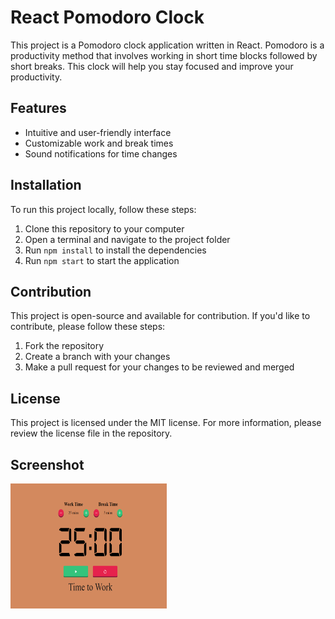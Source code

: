 # React Pomodoro Clock

This project is a Pomodoro clock application written in React. Pomodoro is a productivity method that involves working in short time blocks followed by short breaks. This clock will help you stay focused and improve your productivity.

## Features

- Intuitive and user-friendly interface
- Customizable work and break times
- Sound notifications for time changes

## Installation

To run this project locally, follow these steps:

1. Clone this repository to your computer
2. Open a terminal and navigate to the project folder
3. Run `npm install` to install the dependencies
4. Run `npm start` to start the application

## Contribution

This project is open-source and available for contribution. If you'd like to contribute, please follow these steps:

1. Fork the repository
2. Create a branch with your changes
3. Make a pull request for your changes to be reviewed and merged

## License

This project is licensed under the MIT license. For more information, please review the license file in the repository.

## Screenshot

<img src="./src/img/proj.jpg" width="250" height="200">
